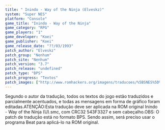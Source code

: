 ```yaml
---
title: " Inindo - Way of the Ninja (Elveskz)"
system: "Super NES"
platform: "Console"
game_title: "Inindo - Way of the Ninja"
game_category: "RPG"
game_players: "1"
game_developer: "Koei"
game_publisher: "Koei"
game_release_date: "??/03/1993"
patch_author: "Elveskz"
patch_group: "Nenhum"
patch_site: "Nenhum"
patch_version: "3.7"
patch_release: "undefined"
patch_type: "BPS"
patch_progress: "Textos"
patch_images: ["http://www.romhackers.org/imagens/traducoes/%5BSNES%5D%20Inindo%20-%20Elveskz%20-%201.png","http://www.romhackers.org/imagens/traducoes/%5BSNES%5D%20Inindo%20-%20Elveskz%20-%202.png","http://www.romhackers.org/imagens/traducoes/%5BSNES%5D%20Inindo%20-%20Elveskz%20-%203.png"]
---
```

Segundo o autor da tradução, todos os textos do jogo estão traduzidos e parcialmente acentuados, e todas as mensagens em forma de gráfico foram editadas.ATENÇÃO:Esta tradução deve ser aplicada na ROM original Inindo - Way of the Ninja (U).smc, com CRC32 543F3327 e sem cabeçalho.OBS: O patch de tradução está no formato BPS. Sendo assim, será preciso usar o programa Beat para aplicá-lo na ROM original.